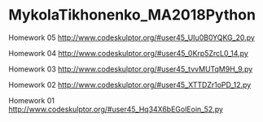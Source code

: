 # MykolaTikhonenko_MA2018Python

Homework 05
http://www.codeskulptor.org/#user45_UIu0B0YQKG_20.py

Homework 04
http://www.codeskulptor.org/#user45_0Krp5ZrcL0_14.py

Homework 03
http://www.codeskulptor.org/#user45_tvvMUTqM9H_9.py

Homework 02
http://www.codeskulptor.org/#user45_XTTDZr1oPD_12.py

Homework 01
http://www.codeskulptor.org/#user45_Hq34X6bEGolEoin_52.py
